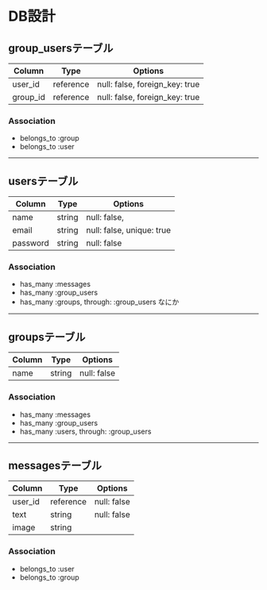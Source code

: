 # DB設計

## group_usersテーブル
<!-- 中間テーブル -->

| Column   | Type      | Options                        |
| -------- | --------- | ------------------------------ |
| user_id  | reference | null: false, foreign_key: true |
| group_id | reference | null: false, foreign_key: true |

### Association
- belongs_to :group
- belongs_to :user

---

## usersテーブル

| Column   | Type   | Options                   |
| -------- | ------ | ------------------------- |
| name     | string | null: false,              |
| email    | string | null: false, unique: true |
| password | string | null: false               |

### Association
- has_many :messages
- has_many :group_users
- has_many :groups, through: :group_users
なにか

---

## groupsテーブル

| Column | Type   | Options     |
| ------ | ------ | ----------- |
| name   | string | null: false |

### Association
- has_many :messages
- has_many :group_users
- has_many :users, through: :group_users

---

## messagesテーブル

| Column  | Type      | Options     |
| ------- | --------- | ----------- |
| user_id | reference | null: false |
| text    | string    | null: false |
| image   | string    |             |

### Association
- belongs_to :user
- belongs_to :group